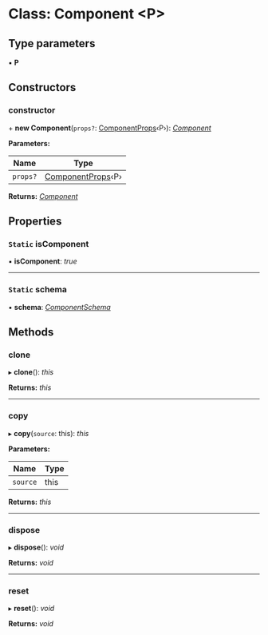 
# Class: Component <**P**>

## Type parameters

▪ **P**

## Constructors

###  constructor

\+ **new Component**(`props?`: [ComponentProps](../README.md#componentprops)‹P›): *[Component](component.md)*

**Parameters:**

Name | Type |
------ | ------ |
`props?` | [ComponentProps](../README.md#componentprops)‹P› |

**Returns:** *[Component](component.md)*

## Properties

### `Static` isComponent

▪ **isComponent**: *true*

___

### `Static` schema

▪ **schema**: *[ComponentSchema](../README.md#componentschema)*

## Methods

###  clone

▸ **clone**(): *this*

**Returns:** *this*

___

###  copy

▸ **copy**(`source`: this): *this*

**Parameters:**

Name | Type |
------ | ------ |
`source` | this |

**Returns:** *this*

___

###  dispose

▸ **dispose**(): *void*

**Returns:** *void*

___

###  reset

▸ **reset**(): *void*

**Returns:** *void*
